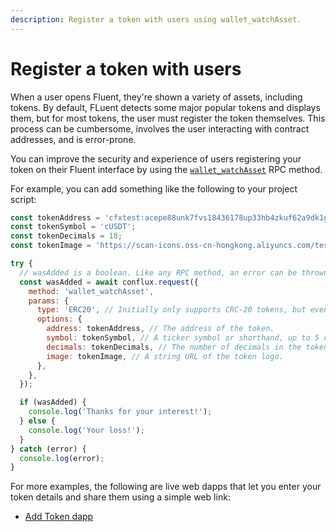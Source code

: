 ```yaml
---
description: Register a token with users using wallet_watchAsset.
---
```


# Register a token with users

When a user opens Fluent, they're shown a variety of assets, including tokens.
By default, FLuent detects some major popular tokens and displays them, but for most tokens, the
user must register the token themselves.
This process can be cumbersome, involves the user interacting with contract addresses, and is error-prone.

You can improve the security and experience of users registering your token on their Fluent
interface by using the [`wallet_watchAsset`](../reference/rpc-api.md#wallet_watchasset) RPC method.

For example, you can add something like the following to your project script:

```javascript
const tokenAddress = 'cfxtest:acepe88unk7fvs18436178up33hb4zkuf62a9dk1gv';
const tokenSymbol = 'cUSDT';
const tokenDecimals = 18;
const tokenImage = 'https://scan-icons.oss-cn-hongkong.aliyuncs.com/testnet/cfxtest%3Aacepe88unk7fvs18436178up33hb4zkuf62a9dk1gv.png';

try {
  // wasAdded is a boolean. Like any RPC method, an error can be thrown.
  const wasAdded = await conflux.request({
    method: 'wallet_watchAsset',
    params: {
      type: 'ERC20', // Initially only supports CRC-20 tokens, but eventually more!
      options: {
        address: tokenAddress, // The address of the token.
        symbol: tokenSymbol, // A ticker symbol or shorthand, up to 5 characters.
        decimals: tokenDecimals, // The number of decimals in the token.
        image: tokenImage, // A string URL of the token logo.
      },
    },
  });

  if (wasAdded) {
    console.log('Thanks for your interest!');
  } else {
    console.log('Your loss!');
  }
} catch (error) {
  console.log(error);
}
```

For more examples, the following are live web dapps that let you enter your token details and share
them using a simple web link:

- [Add Token dapp](https://dapp-demo.fluentwallet.dev/)
